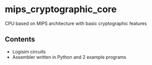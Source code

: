 # mips_cryptographic_core
CPU based on MIPS architecture with basic cryptographic features

## Contents
- Logisim circuits
- Assembler written in Python and 2 example programs
